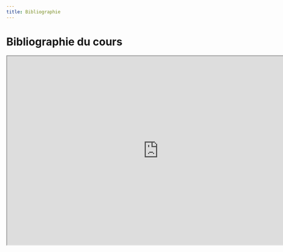 ```yaml
--- 
title: Bibliographie
---
```


# Bibliographie du cours


<iframe src="https://www.zotero.org/groups/4276254/fra3826-a2021/library" title="description"  height="500" width="800" allowfullscreen="allowfullscreen"></iframe>
